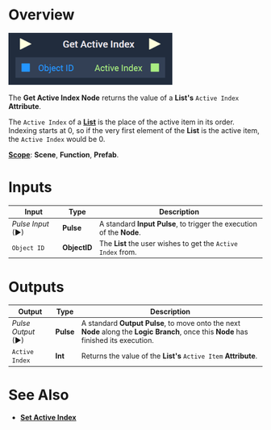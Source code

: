 # Overview

![The Get Active Index Node.](../../../.gitbook/assets/getactiveindex.png)

The **Get Active Index Node** returns the value of a **List's** `Active Index` **Attribute**.

The `Active Index` of a [**List**](../../../objects-and-types/scene2d-objects/gui/list.md) is the place of the active item in its order. Indexing starts at 0, so if the very first element of the **List** is the active item, the `Active Index` would be 0. 

[**Scope**](../../overview.md#scopes): **Scene**, **Function**, **Prefab**.


# Inputs

|Input|Type|Description|
|---|---|---|
|*Pulse Input* (►)|**Pulse**|A standard **Input Pulse**, to trigger the execution of the **Node**.|
|`Object ID`|**ObjectID**|The **List** the user wishes to get the `Active Index` from.|

# Outputs

|Output|Type|Description|
|---|---|---|
|*Pulse Output* (►)|**Pulse**|A standard **Output Pulse**, to move onto the next **Node** along the **Logic Branch**, once this **Node** has finished its execution.|
|`Active Index`|**Int**|Returns the value of the **List's** `Active Item` **Attribute**.|

# See Also

* [**Set Active Index**](setactiveindex.md)